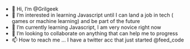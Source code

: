 - 👋 Hi, I’m @Grilgeek
- 👀 I’m interested in learning Javascript until I can land a job in tech ( games or machine learning) and be part of the future
- 🌱 I’m currently learning Javascript, I am very novice right now
- 💞️ I’m looking to collaborate on anything that can help me to progress
- 📫 How to reach me ... I have a twitter acc that just started @feed_code

<!---
Grilgeek/Grilgeek is a ✨ special ✨ repository because its `README.md` (this file) appears on your GitHub profile.
You can click the Preview link to take a look at your changes.
--->
